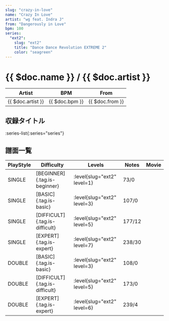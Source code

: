 ```yaml
---
slug: "crazy-in-love"
name: "Crazy In Love"
artist: "wg feat. Indra J"
from: "Dangerously in Love"
bpm: 100
series:
  "ext2":
    slug: "ext2"
    title: "Dance Dance Revolution EXTREME 2"
    color: "seagreen"
---
```


# {{ $doc.name }} / {{ $doc.artist }}

|Artist|BPM|From|
|------|---|----|
|{{ $doc.artist }}|{{ $doc.bpm }}|{{ $doc.from }}|

## 収録タイトル

:series-list{:series="series"}

## 譜面一覧

|PlayStyle|Difficulty|Levels|Notes|Movie|
|---------|----------|------|-----|-----|
|SINGLE|[BEGINNER]{.tag.is-beginner}|:level{slug="ext2" level=1}|73/0||
|SINGLE|[BASIC]{.tag.is-basic}|:level{slug="ext2" level=3}|107/0||
|SINGLE|[DIFFICULT]{.tag.is-difficult}|:level{slug="ext2" level=5}|177/12||
|SINGLE|[EXPERT]{.tag.is-expert}|:level{slug="ext2" level=7}|238/30||
|DOUBLE|[BASIC]{.tag.is-basic}|:level{slug="ext2" level=3}|108/0||
|DOUBLE|[DIFFICULT]{.tag.is-difficult}|:level{slug="ext2" level=5}|173/0||
|DOUBLE|[EXPERT]{.tag.is-expert}|:level{slug="ext2" level=6}|239/4||
